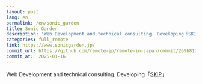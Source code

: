 ```yaml
---
layout: post
lang: en
permalink: /en/sonic_garden
title: Sonic Garden
description: 'Web Development and technical consulting. Developing「SKIP」'
categories: full_remote
link: https://www.sonicgarden.jp/
commit_url: https://github.com/remote-jp/remote-in-japan/commit/269b8121aa196f71e3b6ae053662484bf0056892
commit_at:  2025-01-16
---
```


<p>Web Development and technical consulting. Developing「<a href="https://www.skip-sns.jp/">SKIP</a>」</p>
